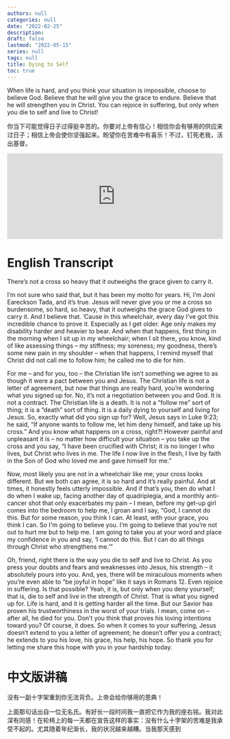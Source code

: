 ```yaml
---
authors: null
categories: null
date: "2022-02-25"
description: 
draft: false
lastmod: "2022-05-15"
series: null
tags: null
title: Dying to Self
toc: true
---
```

When life is hard, and you think your situation is impossible, choose to believe God. Believe that he will give you the grace to endure. Believe that he will strengthen you in Christ. You can rejoice in suffering, but only when you die to self and live to Christ!  

你当下可能觉得日子过得挺辛苦的。你要对上帝有信心！相信你会有够用的供应来过日子；相信上帝会使你坚强起来。盼望你在苦难中有喜乐！不过，钉死老我，活出基督。  

<iframe height="200px" width="100%" frameborder="no" scrolling="no" seamless src="https://player.simplecast.com/8851d15a-ae52-4fe9-8671-2a46bbbba0ff?dark=false"></iframe>
<!--more-->

# English Transcript
There’s not a cross so heavy that it outweighs the grace given to carry it. 

I’m not sure who said that, but it has been my motto for years. Hi, I’m Joni Eareckson Tada, and it’s true. Jesus will never give you or me a cross so burdensome, so hard, so heavy, that it outweighs the grace God gives to carry it. And I believe that. ’Cause in this wheelchair, every day I’ve got this incredible chance to prove it. Especially as I get older. Age only makes my disability harder and heavier to bear. And when that happens, first thing in the morning when I sit up in my wheelchair; when I sit there, you know, kind of like assessing things – my stiffness; my soreness; my goodness, there’s some new pain in my shoulder – when that happens, I remind myself that Christ did not call me to follow him; he called me to die for him.

For me – and for you, too – the Christian life isn’t something we agree to as though it were a pact between you and Jesus. The Christian life is not a letter of agreement, but now that things are really hard, you’re wondering what you signed up for. No, it’s not a negotiation between you and God. It is not a contract. The Christian life is a death. It is not a “follow me” sort of thing; it is a “death” sort of thing. It is a daily dying to yourself and living for Jesus. So, exactly what did you sign up for? Well, Jesus says in Luke 9:23; he said, “If anyone wants to follow me, let him deny himself, and take up his cross.” And you know what happens on a cross, right?! However painful and unpleasant it is – no matter how difficult your situation – you take up the cross and you say, “I have been crucified with Christ; it is no longer I who lives, but Christ who lives in me. The life I now live in the flesh, I live by faith in the Son of God who loved me and gave himself for me.”

Now, most likely you are not in a wheelchair like me; your cross looks different. But we both can agree, it is so hard and it’s really painful. And at times, it honestly feels utterly impossible. And if that’s you, then do what I do when I wake up, facing another day of quadriplegia, and a monthly anti-cancer shot that only exacerbates my pain – I mean, before my get-up girl comes into the bedroom to help me, I groan and I say, “God, I cannot do this. But for some reason, you think I can. At least, with your grace, you think I can. So I'm going to believe you. I’m going to believe that you’re not out to hurt me but to help me. I am going to take you at your word and place my confidence in you and say, ‘I cannot do this. But I can do all things through Christ who strengthens me.’”

Oh, friend, right there is the way you die to self and live to Christ. As you press your doubts and fears and weaknesses into Jesus, his strength – it absolutely pours into you. And, yes, there will be miraculous moments when you’re even able to “be joyful in hope” like it says in Romans 12. Even rejoice in suffering. Is that possible? Yeah, it is, but only when you deny yourself; that is, die to self and live in the strength of Christ. That is what you signed up for. Life is hard, and it is getting harder all the time. But our Savior has proven his trustworthiness in the worst of your trials. I mean, come on – after all, he died for you. Don’t you think that proves his loving intentions toward you? Of course, it does. So when it comes to your suffering, Jesus doesn’t extend to you a letter of agreement; he doesn’t offer you a contract; he extends to you his love, his grace, his help, his hope. So thank you for letting me share this hope with you in your hardship today.  


# 中文版讲稿
没有一副十字架重到你无法背负。上帝会给你够用的恩典！  

上面那句话出自一位无名氏。有好长一段时间我一直把它作为我的座右铭。我对此深有同感！在轮椅上的每一天都在宣告这样的事实：没有什么十字架的苦难是我承受不起的。尤其随着年纪渐长，我的状况越来越糟。当我那天感到

